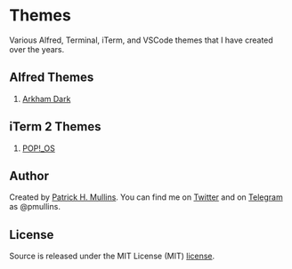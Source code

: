 # Themes

Various Alfred, Terminal, iTerm, and VSCode themes that I have created over the years.

## Alfred Themes

1. [Arkham Dark](https://github.com/phmullins/themes/tree/master/Themes/Alfred/Arkham/Arkham%20Dark)

## iTerm 2 Themes

1. [POP!_OS](https://github.com/phmullins/themes/tree/master/Themes/iTerm%202/Pop!_OS)

## Author
Created by [Patrick H. Mullins](http://www.pmullins.net). You can find me on  [Twitter](https://twitter.com/phmullins) and on [Telegram](https://telegram.org/) as @pmullins.

## License
Source is released under the MIT License (MIT) [license](license.md).

